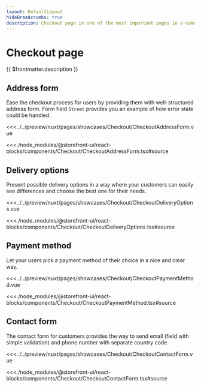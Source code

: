 ```yaml
---
layout: DefaultLayout
hideBreadcrumbs: true
description: Checkout page in one of the most important pages in e-commerce. Usually it contains information about delivery destination, shipping options and payment methods.
---
```

# Checkout page

{{ $frontmatter.description }}

## Address form

Ease the checkout process for users by providing them with well-structured address form. Form field `Street` provides you an example of how error state could be handled.

<Showcase showcase-name="Checkout/CheckoutAddressForm" style="min-height:600px">

<!-- vue -->
<<<../../preview/nuxt/pages/showcases/Checkout/CheckoutAddressForm.vue
<!-- end vue -->
<!-- react -->
<<<./node_modules/@storefront-ui/react-blocks/components/Checkout/CheckoutAddressForm.tsx#source
<!-- end react -->

</Showcase>

## Delivery options

Present possible delivery options in a way where your customers can easily see differences and choose the best one for their needs.

<Showcase showcase-name="Checkout/CheckoutDeliveryOptions" style="min-height: 300px;">

<!-- vue -->
<<<../../preview/nuxt/pages/showcases/Checkout/CheckoutDeliveryOptions.vue
<!-- end vue -->
<!-- react -->
<<<./node_modules/@storefront-ui/react-blocks/components/Checkout/CheckoutDeliveryOptions.tsx#source
<!-- end react -->

</Showcase>

## Payment method

Let your users pick a payment method of their choice in a nice and clear way.

<Showcase showcase-name="Checkout/CheckoutPaymentMethod" style="min-height:320px" >

<!-- vue -->
<<<../../preview/nuxt/pages/showcases/Checkout/CheckoutPaymentMethod.vue
<!-- end vue -->
<!-- react -->
<<<./node_modules/@storefront-ui/react-blocks/components/Checkout/CheckoutPaymentMethod.tsx#source
<!-- end react -->

</Showcase>

## Contact form

The contact form for customers provides the way to send email (field with simple validation) and phone number with separate country code.

<Showcase showcase-name="Checkout/CheckoutContactForm" style="min-height: 400px;">

<!-- vue -->
<<<../../preview/nuxt/pages/showcases/Checkout/CheckoutContactForm.vue
<!-- end vue -->
<!-- react -->
<<<./node_modules/@storefront-ui/react-blocks/components/Checkout/CheckoutContactForm.tsx#source
<!-- end react -->

</Showcase>

